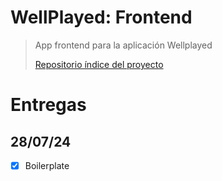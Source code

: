 # WellPlayed: Frontend

> App frontend para la aplicación Wellplayed
>
> [Repositorio índice del proyecto](https://github.com/Maig0l/proyecto-dsw)

# Entregas

## 28/07/24

- [x] Boilerplate
